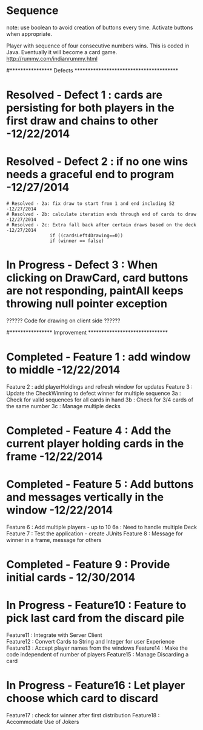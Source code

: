 Sequence
========
note: use boolean to avoid creation of buttons every time. Activate buttons when appropriate. 

Player with sequence of four consecutive numbers wins. This is coded in Java. Eventually it will become a card game. 
http://rummy.com/indianrummy.html

#**************** Defects ***************************************
# Resolved - Defect 1 : cards are persisting for both players in the first draw and chains to other -12/22/2014
# Resolved - Defect 2 : if no one wins needs a graceful end to program -12/27/2014
	# Resolved - 2a: fix draw to start from 1 and end including 52 -12/27/2014
	# Resolved - 2b: calculate iteration ends through end of cards to draw -12/27/2014
	# Resolved - 2c: Extra fall back after certain draws based on the deck -12/27/2014
					if ((cardsLeft4Drawing==0))
					if (winner == false)
# In Progress - Defect 3 : When clicking on DrawCard, card buttons are not responding, paintAll keeps throwing null pointer exception
?????? Code for drawing on client side	?????? 

#**************** Improvement ******************************
# Completed - Feature 1 : add window to middle -12/22/2014
Feature 2 : add playerHoldings and refresh window for updates
Feature 3 : Update the CheckWinning to defect winner for multiple sequence
	   3a : Check for valid sequences for all cards in hand
	   3b : Check for 3/4 cards of the same number
	   3c : Manage multiple decks
# Completed - Feature 4 : Add the current player holding cards in the frame -12/22/2014
# Completed - Feature 5 : Add buttons and messages vertically in the window -12/22/2014
Feature 6 : Add multiple players - up to 10
	   6a : Need to handle multiple Deck
Feature 7 : Test the application - create JUnits
Feature 8 : Message for winner in a frame, message for others
# Completed - Feature 9 : Provide initial cards - 12/30/2014
# In Progress - Feature10 : Feature to pick last card from the discard pile 
Feature11 : Integrate with Server Client  
Feature12 : Convert Cards to String and Integer for user Experience
Feature13 : Accept player names from the windows
Feature14 : Make the code independent of number of players
Feature15 : Manage Discarding a card
# In Progress - Feature16 : Let player choose which card to discard
Feature17 : check for winner after first distribution
Feature18 : Accommodate Use of Jokers		

